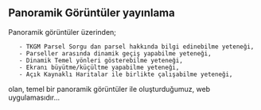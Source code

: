 ## Panoramik Görüntüler yayınlama
 Panoramik görüntüler üzerinden; 
 
       - TKGM Parsel Sorgu dan parsel hakkında bilgi edinebilme yeteneği, 
       - Parseller arasında dinamik geçiş yapabilme yeteneği,
       - Dinamik Temel yönleri gösterebilme yeteneği,
       - Ekranı büyütme/küçültme yapabilme yeteneği,
       - Açık Kaynaklı Haritalar ile birlikte çalışabilme yeteneği,

 olan, temel bir panoramik görüntüler ile oluşturduğumuz, web uygulamasıdır...



